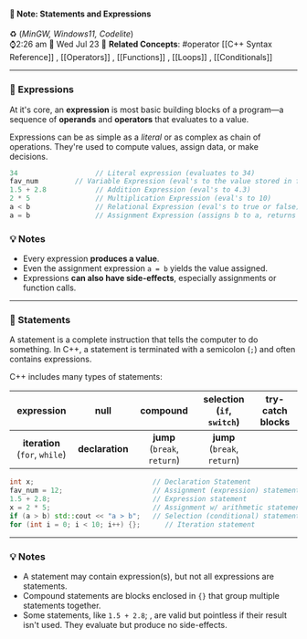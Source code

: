 #### 📝 Note: Statements and Expressions 
 ♻️ (*MinGW, Windows11, Codelite*)   
 ⌚2:26 am  📆 Wed Jul 23
 🔗 **Related Concepts**: #operator [[C++ Syntax Reference]] , [[Operators]] , [[Functions]] , [[Loops]] , [[Conditionals]]
___
### 🔣 Expressions

At it's core, an **expression** is most basic building blocks of a program—a sequence of **operands** and **operators** that evaluates to a value.

Expressions can be as simple as a *literal* or as complex as chain of operations. They're used to compute values, assign data, or make decisions.

```cpp title:Expressions
34                   // Literal expression (evaluates to 34)
fav_num         // Variable Expression (eval's to the value stored in fav_num)
1.5 + 2.8            // Addition Expression (eval's to 4.3)
2 * 5                // Multiplication Expression (eval's to 10)
a < b                // Relational Expression (eval's to true or false)
a = b                // Assignment Expression (assigns b to a, returns the value of a)
```

###  💡 Notes

- Every expression **produces a value**.
- Even the assignment expression `a = b` yields the value assigned.
- Expressions **can also have side-effects**, especially assignments or function calls.

---
###  🧾 Statements

A statement is a complete instruction that tells the computer to do something. In C++, a statement is terminated with a semicolon (`;`) and often contains expressions.

C++ includes many types of statements:

|         **expression**         |    **null**     |         **compound**         | **selection** (`if`, `switch`) | **try-catch blocks** |
| :----------------------------: | :-------------: | :--------------------------: | :----------------------------: | :------------------: |
| **iteration** (`for`, `while`) | **declaration** | **jump** (`break`, `return`) |  **jump** (`break`, `return`)  |                      |

```cpp title:Statements
int x;                             // Declaration Statement
fav_num = 12;                      // Assignment (expression) statement
1.5 + 2.8;                         // Expression statement
x = 2 * 5;                         // Assignment w/ arithmetic statement
if (a > b) std::cout << "a > b";   // Selection (conditional) statement  
for (int i = 0; i < 10; i++) {};      // Iteration statement
```

---

### 💡 Notes

- A statement may contain expression(s), but not all expressions are statements.
-  Compound statements are blocks enclosed in `{}` that group multiple statements together.
- Some statements, like `1.5 + 2.8`; , are valid but pointless if their result isn't used. They evaluate but produce no side-effects.